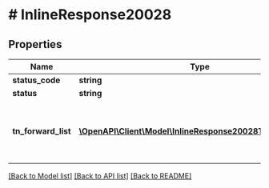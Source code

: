 # # InlineResponse20028

## Properties

Name | Type | Description | Notes
------------ | ------------- | ------------- | -------------
**status_code** | **string** | 200 | [optional]
**status** | **string** | Success | [optional]
**tn_forward_list** | [**\OpenAPI\Client\Model\InlineResponse20028TnForwardList[]**](InlineResponse20028TnForwardList.md) | Contains list of  telephone number(s) with forwardTo | [optional]

[[Back to Model list]](../../README.md#models) [[Back to API list]](../../README.md#endpoints) [[Back to README]](../../README.md)
